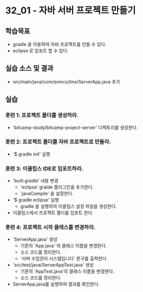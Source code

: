 # 32_01 - 자바 서버 프로젝트 만들기

## 학습목표

- gradle 을 이용하여 자바 프로젝트를 만들 수 있다. 
- eclipse 로 임포트 할 수 있다. 

## 실습 소스 및 결과

- src/main/java/com/eomcs/lms/ServerApp.java 추가


## 실습  

### 훈련 1: 프로젝트 폴더를 생성하라.

- 'bitcamp-study/bitcamp-project-server' 디렉토리를 생성한다.  

### 훈련 2: 프로젝트 폴더를 자바 프로젝트로 만들라.  

- '$ gradle init' 실행

### 훈련 3: 이클립스 IDE로 임포트하라.

- 'built.gradle' 내용 변경
  - 'eclipse' gralde 플러그인을 추가한다.
  - 'javaCompile' 을 설정한다. 
- '$ gradle eclipse' 실행
  - gradle 을 실행하여 이클립스 설정 파일을 생성한다.
- 이클립스에서 프로젝트 폴더를 임포트 한다. 

### 훈련 4: 프로젝트 시작 클래스를 변경하라.

- 'ServerApp.java' 생성
  - 기존의 'App.java' 의 클래스 이름을 변경한다.
  - 소스 코드를 정리한다. 
  - '서버 수업관리 시스템입니다' 문구를 출력한다.
- 'src/test/java/ServerAppTest.java' 생성
  - 기존의 'AppTest.java'의 클래스 이름을 변경한다.
  - 소스 코드를 정리한다.
- ServerApp.java를 실행하여 결과를 확인한다. 


      
    
